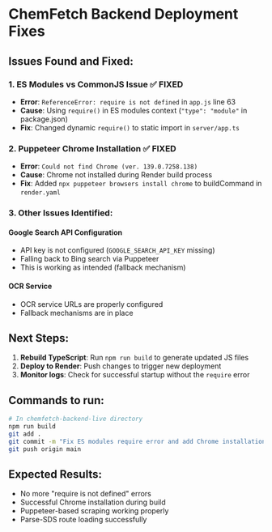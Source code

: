 # ChemFetch Backend Deployment Fixes

## Issues Found and Fixed:

### 1. ES Modules vs CommonJS Issue ✅ FIXED

- **Error**: `ReferenceError: require is not defined` in `app.js` line 63
- **Cause**: Using `require()` in ES modules context (`"type": "module"` in package.json)
- **Fix**: Changed dynamic `require()` to static import in `server/app.ts`

### 2. Puppeteer Chrome Installation ✅ FIXED

- **Error**: `Could not find Chrome (ver. 139.0.7258.138)`
- **Cause**: Chrome not installed during Render build process
- **Fix**: Added `npx puppeteer browsers install chrome` to buildCommand in `render.yaml`

### 3. Other Issues Identified:

#### Google Search API Configuration

- API key is not configured (`GOOGLE_SEARCH_API_KEY` missing)
- Falling back to Bing search via Puppeteer
- This is working as intended (fallback mechanism)

#### OCR Service

- OCR service URLs are properly configured
- Fallback mechanisms are in place

## Next Steps:

1. **Rebuild TypeScript**: Run `npm run build` to generate updated JS files
2. **Deploy to Render**: Push changes to trigger new deployment
3. **Monitor logs**: Check for successful startup without the `require` error

## Commands to run:

```bash
# In chemfetch-backend-live directory
npm run build
git add .
git commit -m "Fix ES modules require error and add Chrome installation"
git push origin main
```

## Expected Results:

- No more "require is not defined" errors
- Successful Chrome installation during build
- Puppeteer-based scraping working properly
- Parse-SDS route loading successfully
